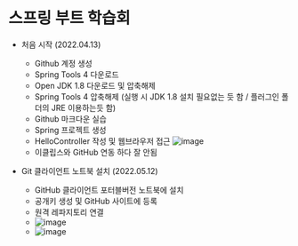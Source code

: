 스프링 부트 학습회
==================
* 처음 시작 (2022.04.13)
  - Github 계정 생성
  - Spring Tools 4 다운로드
  - Open JDK 1.8 다운로드 및 압축해제
  - Spring Tools 4 압축해제 (실행 시 JDK 1.8 설치 필요없는 듯 함 / 플러그인 폴더의 JRE 이용하는듯 함)
  - Github 마크다운 실습
  - Spring 프로젝트 생성
  - HelloController 작성 및 웹브라우저 접근
    ![image](https://user-images.githubusercontent.com/103575454/163183439-a2fe79e5-3835-4817-b10f-9c0093504dcd.png)
  - 이클립스와 GitHub 연동 하다 잘 안됨

* Git 클라이언트 노트북 설치 (2022.05.12)
  - GitHub 클라이언트 포터블버전 노트북에 설치
  - 공개키 생성 및 GitHub 사이트에 등록
  - 원격 레파지토리 연결
  - ![image](https://user-images.githubusercontent.com/103575454/168077456-4f77a83d-f8c5-4f03-a551-1efd8207c1aa.png)
  - ![image](https://user-images.githubusercontent.com/103575454/168078289-8bbb5582-2c4c-41e4-b8c1-467e601b34b6.png)
